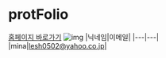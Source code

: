 # protFolio

[홈페이지 바로가기](https://mina0502.github.io/web/portfolio_kr.html)
                                                                              ![img](https://user-images.githubusercontent.com/54879715/112710570-8d1c9080-8f05-11eb-8e5b-719ae93b8f89.png)
|닉네임|이메일|
|---|---|
|mina|lesh0502@yahoo.co.jp|
